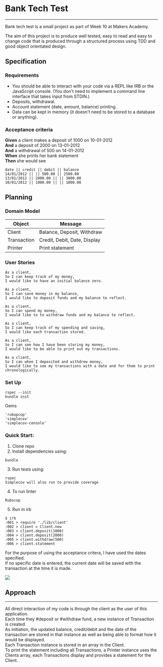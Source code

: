 Bank Tech Test
===
---

Bank tech test is a small project as part of Week 10 at Makers Academy. 

The aim of this project is to produce well tested, easy to read and easy to change code that is produced through a structured process using TDD and good object orientated design.

## Specification

### Requirements

* You should be able to interact with your code via a REPL like IRB or the JavaScript console.  (You don't need to implement a command line interface that takes input from STDIN.)
* Deposits, withdrawal.
* Account statement (date, amount, balance) printing.
* Data can be kept in memory (it doesn't need to be stored to a database or anything).

### Acceptance criteria

**Given** a client makes a deposit of 1000 on 10-01-2012  
**And** a deposit of 2000 on 13-01-2012  
**And** a withdrawal of 500 on 14-01-2012  
**When** she prints her bank statement  
**Then** she would see

```
date || credit || debit || balance
14/01/2012 || || 500.00 || 2500.00
13/01/2012 || 2000.00 || || 3000.00
10/01/2012 || 1000.00 || || 1000.00
```

## Planning

### Domain Model

| Object         | Message                          |
|----------------|----------------------------------|
| Client         | Balance, Deposit, Withdraw       |
| Transaction    | Credit, Debit, Date, Display     |
| Printer        | Print statement                  |


### User Stories

```
As a client, 
So I can keep track of my money,
I would like to have an initial balance zero.

As a client,
So I can save money in my balance,
I would like to deposit funds and my balance to reflect.

As a client,
So I can spend my money,
I would like to to withdraw funds and my balance to reflect.

As a client,
So I can keep track of my spending and saving,
I would like each transaction stored.

As a client,
So I can see how I have been storing my money,
I would like to be able to print out my transactions.

As a client,
So I can when I deposited and withdrew money,
I would like to see my transactions with a date and for them to print chronologically.

```
### Set Up
```
rspec --init  
bundle init  
```

Gems
```
'rubopcop'
'simplecov'
'simplecov-console'
```

### Quick Start:
1. Clone repo  
2. Install dependencies using: 
```
bundle
```
3. Run tests using:
```
rspec
Simplecov will also run to provide coverage
```
4. To run linter
```
Rubocop
```
5. Run in irb
```
$ irb
:001 > require './lib/client'
:002 > client = Client.new
:003 > client.deposit(1000)
:004 > client.deposit(2000)
:005 > client.withdraw(500)
:006 > client.statement
```
For the purpose of using the acceptance critera, I have used the dates specified.  
If no specific date is entered, the current date will be saved with the transaction at the time it is made.

<img src="/Users/alexakearns/Projects/Week_10/Ruby_Bank_Tech_Test/images/Screenshot 2020-05-20 at 17.53.52.png">

## Approach
---
All direct interaction of my code is through the client as the user of this application.  
Each time they #deposit or #withdraw fund, a new instance of Transaction is created.  
As initiation, the updated balance, credit/debit and the date of the transaction are stored in that instance as well as being able to format how it would be displayed.  
Each Transaction instance is stored in an array in the Client.  
To print the statement including all Transactions, a Printer instance uses the Clients array, each Transactions display and provides a statement for the Client.